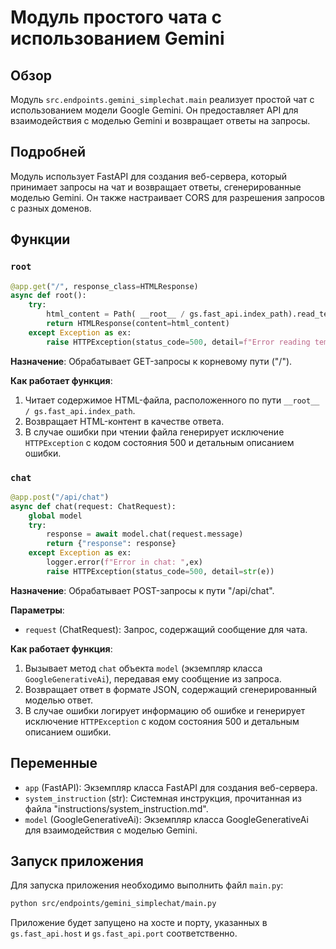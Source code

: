 # Модуль простого чата с использованием Gemini

## Обзор

Модуль `src.endpoints.gemini_simplechat.main` реализует простой чат с использованием модели Google Gemini. Он предоставляет API для взаимодействия с моделью Gemini и возвращает ответы на запросы.

## Подробней

Модуль использует FastAPI для создания веб-сервера, который принимает запросы на чат и возвращает ответы, сгенерированные моделью Gemini. Он также настраивает CORS для разрешения запросов с разных доменов.

## Функции

### `root`

```python
@app.get("/", response_class=HTMLResponse)
async def root():
    try:
        html_content = Path( __root__ / gs.fast_api.index_path).read_text(encoding="utf-8")
        return HTMLResponse(content=html_content)
    except Exception as ex:
        raise HTTPException(status_code=500, detail=f"Error reading templates:{str(ex)}" )
```

**Назначение**: Обрабатывает GET-запросы к корневому пути ("/").

**Как работает функция**:

1.  Читает содержимое HTML-файла, расположенного по пути `__root__ / gs.fast_api.index_path`.
2.  Возвращает HTML-контент в качестве ответа.
3.  В случае ошибки при чтении файла генерирует исключение `HTTPException` с кодом состояния 500 и детальным описанием ошибки.

### `chat`

```python
@app.post("/api/chat")
async def chat(request: ChatRequest):
    global model
    try:
        response = await model.chat(request.message)
        return {"response": response}
    except Exception as ex:
        logger.error(f"Error in chat: ",ex)
        raise HTTPException(status_code=500, detail=str(e))
```

**Назначение**: Обрабатывает POST-запросы к пути "/api/chat".

**Параметры**:

*   `request` (ChatRequest): Запрос, содержащий сообщение для чата.

**Как работает функция**:

1.  Вызывает метод `chat` объекта `model` (экземпляр класса `GoogleGenerativeAi`), передавая ему сообщение из запроса.
2.  Возвращает ответ в формате JSON, содержащий сгенерированный моделью ответ.
3.  В случае ошибки логирует информацию об ошибке и генерирует исключение `HTTPException` с кодом состояния 500 и детальным описанием ошибки.

## Переменные

*   `app` (FastAPI): Экземпляр класса FastAPI для создания веб-сервера.
*   `system_instruction` (str): Системная инструкция, прочитанная из файла "instructions/system\_instruction.md".
*   `model` (GoogleGenerativeAi): Экземпляр класса GoogleGenerativeAi для взаимодействия с моделью Gemini.

## Запуск приложения

Для запуска приложения необходимо выполнить файл `main.py`:

```bash
python src/endpoints/gemini_simplechat/main.py
```

Приложение будет запущено на хосте и порту, указанных в `gs.fast_api.host` и `gs.fast_api.port` соответственно.